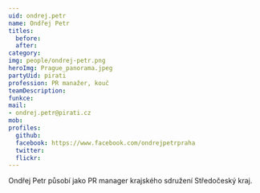 ```yaml
---
uid: ondrej.petr
name: Ondřej Petr 
titles:
  before:
  after:
category:
img: people/ondrej-petr.png
heroImg: Prague_panorama.jpeg
partyUid: pirati
profession: PR manažer, kouč
teamDescription:
funkce:
mail:
- ondrej.petr@pirati.cz
mob:			  
profiles:
  github:     
  facebook: https://www.facebook.com/ondrejpetrpraha
  twitter: 
  flickr:
---
```


Ondřej Petr působí jako PR manager krajského sdružení Středočeský kraj.